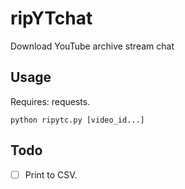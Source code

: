 # ripYTchat
Download YouTube archive stream chat

## Usage

Requires: requests.

```
python ripytc.py [video_id...]
```

## Todo

- [ ] Print to CSV.
